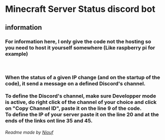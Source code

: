 # Minecraft Server Status discord bot

<h2>information</h2>
<h3>For information here, I only give the code not the hosting so you need to host it yourself somewhere (Like raspberry pi for example)</h3>
<br>
<h3>
 When the status of a given IP change (and on the startup of the code), it send a message on a defined Discord's channel.
 <br/>
 <br>
 To define the Discord's channel, make sure Developper mode is active, do right click of the channel of your choice and click on "Copy Channel ID", paste it on the line 9 of the code.
 <br/>
 To define the IP of your server paste it on the line 20 and at the ends of the links ont line 35 and 45.
</h3>
<h6>Readme made by <a href="https://github.com/niouf07">Niouf</a></h6>
